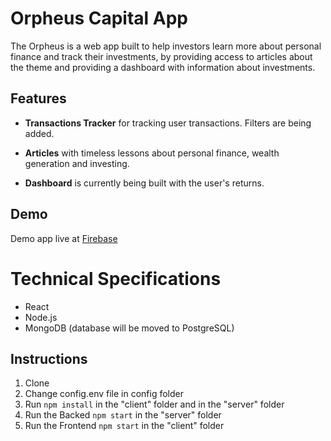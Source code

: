 # Orpheus Capital App

The Orpheus is a web app built to help investors learn more about personal finance and track their investments, by providing access to articles about the theme and providing a dashboard with information about investments.

<!-- ADD GIF -->
<!-- <p align="center">
  <img src="" width="90%"align="center" >
</p> -->

## Features

- **Transactions Tracker** for tracking user transactions. Filters are being added.

- **Articles** with timeless lessons about personal finance, wealth generation and investing.

- **Dashboard** is currently being built with the user's returns.

## Demo

Demo app live at [Firebase](http://oc-app-d92cd.web.app)

# Technical Specifications

- React
- Node.js
- MongoDB (database will be moved to PostgreSQL)

## Instructions

1. Clone
2. Change config.env file in config folder
3. Run `npm install` in the "client" folder and in the "server" folder
4. Run the Backed `npm start` in the "server" folder
5. Run the Frontend `npm start` in the "client" folder
